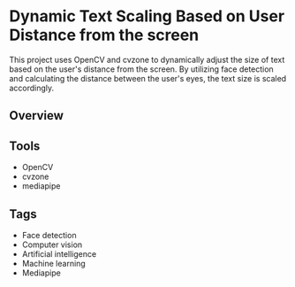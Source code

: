 # Dynamic Text Scaling Based on User Distance from the screen

This project uses OpenCV and cvzone to dynamically adjust the size of text based on the user's distance from the screen. By utilizing face detection and calculating the distance between the user's eyes, the text size is scaled accordingly.

## Overview

## Tools
- OpenCV
- cvzone
- mediapipe

## Tags
- Face detection
- Computer vision
- Artificial intelligence
- Machine learning
- Mediapipe